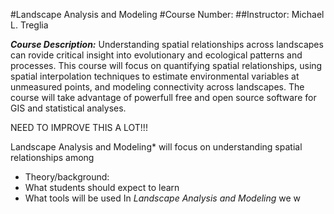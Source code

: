 #Landscape Analysis and Modeling
#Course Number: 
##Instructor: Michael L. Treglia

***Course Description:***
Understanding spatial relationships across landscapes can rovide critical insight into evolutionary and ecological patterns and processes. This course will focus on quantifying spatial relationships, using spatial interpolation techniques to estimate environmental variables at unmeasured points, and modeling connectivity across landscapes.  The course will take advantage of powerfull free and open source software for GIS and statistical analyses.

NEED TO IMPROVE THIS A LOT!!!

Landscape Analysis and Modeling* will focus on understanding spatial relationships among 
 

* Theory/background: 
* What students should expect to learn
* What tools will be used
In *Landscape Analysis and Modeling* we w
